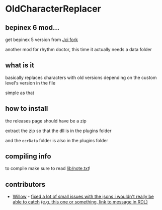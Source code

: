 # OldCharacterReplacer

## bepinex 6 mod...

get bepinex 5 version from [Jci fork](https://github.com/RandomGuyJCI/OldCharacterReplacer)

another mod for rhythm doctor, this time it actually needs a data folder

## what is it

basically replaces characters with old versions depending on the custom level's version in the file

simple as that


## how to install

the releases page should have be a zip

extract the zip so that the dll is in the plugins folder

and the `ocrData` folder is also in the plugins folder


## compiling info

to compile make sure to read [lib/note.txt](lib/note.txt)!


## contributors

- [Willow](https://github.com/willowpoke) - [fixed a lot of small issues with the jsons i wouldn't really be able to catch](https://github.com/raf13lol/OldCharacterReplacer/pull/1) [(e.g. this one or something, link to message in RDL)](https://discord.com/channels/296802696243970049/298297906509774848/1340129198945210409)